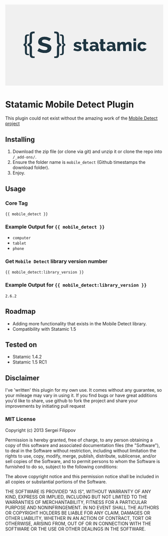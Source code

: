 ![Statamic CMS Logo](statamic-logo.png "Statamic CMS")

# Statamic Mobile Detect Plugin

This plugin could not exist without the amazing work of the [Mobile Detect project](https://github.com/serbanghita/Mobile-Detect)

## Installing
1. Download the zip file (or clone via git) and unzip it or clone the repo into `/_add-ons/`.
2. Ensure the folder name is `mobile_detect` (Github timestamps the download folder).
3. Enjoy.

## Usage

### Core Tag

    {{ mobile_detect }}

### Example Output for `{{ mobile_detect }}`

+ `computer`
+ `tablet`
+ `phone`

### Get `Mobile Detect` library version number

    {{ mobile_detect:library_version }}

### Example Output for `{{ mobile_detect:library_version }}`

    2.6.2

## Roadmap

+ Adding more functionality that exists in the Mobile Detect library.
+ Compatibility with Statamic 1.5

## Tested on

+ Statamic 1.4.2
+ Statamic 1.5 RC1

## Disclaimer

I've 'written' this plugin for my own use. It comes without any guarantee, so your mileage may vary in using it. If you find bugs or have great additions you'd like to share, use github to fork the project and share your improvements by initiating pull request

### MIT License

Copyright (c) 2013 Sergei Filippov

Permission is hereby granted, free of charge, to any person obtaining a copy of this software and associated documentation files (the "Software"), to deal in the Software without restriction, including without limitation the rights to use, copy, modify, merge, publish, distribute, sublicense, and/or sell copies of the Software, and to permit persons to whom the Software is furnished to do so, subject to the following conditions:

The above copyright notice and this permission notice shall be included in all copies or substantial portions of the Software.

THE SOFTWARE IS PROVIDED "AS IS", WITHOUT WARRANTY OF ANY KIND, EXPRESS OR IMPLIED, INCLUDING BUT NOT LIMITED TO THE WARRANTIES OF MERCHANTABILITY, FITNESS FOR A PARTICULAR PURPOSE AND NONINFRINGEMENT. IN NO EVENT SHALL THE AUTHORS OR COPYRIGHT HOLDERS BE LIABLE FOR ANY CLAIM, DAMAGES OR OTHER LIABILITY, WHETHER IN AN ACTION OF CONTRACT, TORT OR OTHERWISE, ARISING FROM, OUT OF OR IN CONNECTION WITH THE SOFTWARE OR THE USE OR OTHER DEALINGS IN THE SOFTWARE.
